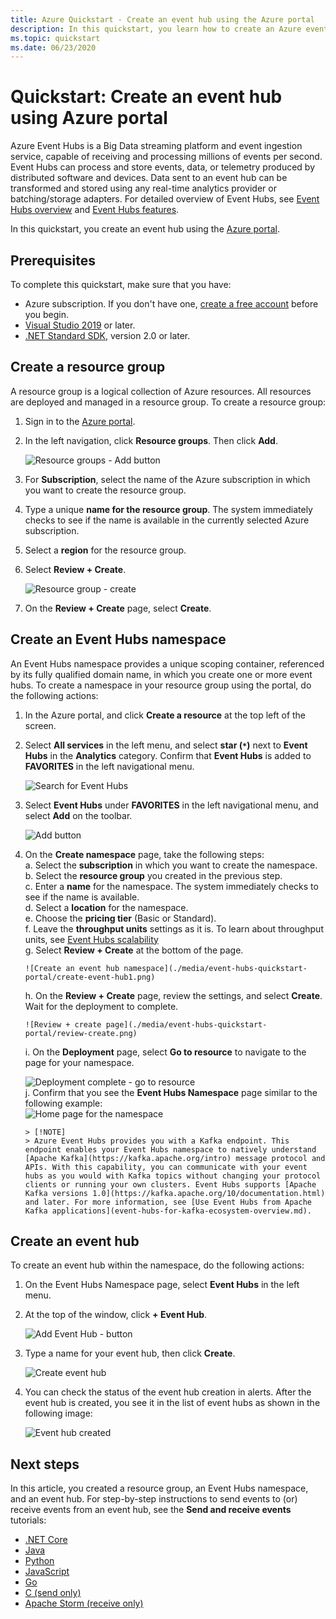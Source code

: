 ```yaml
---
title: Azure Quickstart - Create an event hub using the Azure portal
description: In this quickstart, you learn how to create an Azure event hub using Azure portal and then send and receive events using .NET Standard SDK.
ms.topic: quickstart
ms.date: 06/23/2020
---
```


# Quickstart: Create an event hub using Azure portal
Azure Event Hubs is a Big Data streaming platform and event ingestion service, capable of receiving and processing millions of events per second. Event Hubs can process and store events, data, or telemetry produced by distributed software and devices. Data sent to an event hub can be transformed and stored using any real-time analytics provider or batching/storage adapters. For detailed overview of Event Hubs, see [Event Hubs overview](event-hubs-about.md) and [Event Hubs features](event-hubs-features.md).

In this quickstart, you create an event hub using the [Azure portal](https://portal.azure.com).

## Prerequisites

To complete this quickstart, make sure that you have:

- Azure subscription. If you don't have one, [create a free account](https://azure.microsoft.com/free/) before you begin.
- [Visual Studio 2019](https://www.visualstudio.com/vs) or later.
- [.NET Standard SDK](https://www.microsoft.com/net/download/windows), version 2.0 or later.

## Create a resource group

A resource group is a logical collection of Azure resources. All resources are deployed and managed in a resource group. To create a resource group:

1. Sign in to the [Azure portal](https://portal.azure.com).
2. In the left navigation, click **Resource groups**. Then click **Add**.

   ![Resource groups - Add button](./media/event-hubs-quickstart-portal/resource-groups1.png)

2. For **Subscription**, select the name of the Azure subscription in which you want to create the resource group.
3. Type a unique **name for the resource group**. The system immediately checks to see if the name is available in the currently selected Azure subscription.
4. Select a **region** for the resource group.
5. Select **Review + Create**.

   ![Resource group - create](./media/event-hubs-quickstart-portal/resource-groups2.png)
6. On the **Review + Create** page, select **Create**. 

## Create an Event Hubs namespace

An Event Hubs namespace provides a unique scoping container, referenced by its fully qualified domain name, in which you create one or more event hubs. To create a namespace in your resource group using the portal, do the following actions:

1. In the Azure portal, and click **Create a resource** at the top left of the screen.
2. Select **All services** in the left menu, and select **star (`*`)** next to **Event Hubs** in the **Analytics** category. Confirm that **Event Hubs** is added to **FAVORITES** in the left navigational menu. 
    
   ![Search for Event Hubs](./media/event-hubs-quickstart-portal/select-event-hubs-menu.png)
3. Select **Event Hubs** under **FAVORITES** in the left navigational menu, and select **Add** on the toolbar.

   ![Add button](./media/event-hubs-quickstart-portal/event-hubs-add-toolbar.png)
4. On the **Create namespace** page, take the following steps:  
    a. Select the **subscription** in which you want to create the namespace.  
    b. Select the **resource group** you created in the previous step.   
    c. Enter a **name** for the namespace. The system immediately checks to see if the name is available.  
    d. Select a **location** for the namespace.      
    e. Choose the **pricing tier** (Basic or Standard).    
    f. Leave the **throughput units** settings as it is. To learn about throughput units, see [Event Hubs scalability](event-hubs-scalability.md#throughput-units)  
    g. Select **Review + Create** at the bottom of the page.

       ![Create an event hub namespace](./media/event-hubs-quickstart-portal/create-event-hub1.png)
   h. On the **Review + Create** page, review the settings, and select **Create**. Wait for the deployment to complete. 

       ![Review + create page](./media/event-hubs-quickstart-portal/review-create.png)
   i. On the **Deployment** page, select **Go to resource** to navigate to the page for your namespace. 

      ![Deployment complete - go to resource](./media/event-hubs-quickstart-portal/deployment-complete.png)  
   j. Confirm that you see the **Event Hubs Namespace** page similar to the following example:   
      ![Home page for the namespace](./media/event-hubs-quickstart-portal/namespace-home-page.png)       

       > [!NOTE]
       > Azure Event Hubs provides you with a Kafka endpoint. This endpoint enables your Event Hubs namespace to natively understand [Apache Kafka](https://kafka.apache.org/intro) message protocol and APIs. With this capability, you can communicate with your event hubs as you would with Kafka topics without changing your protocol clients or running your own clusters. Event Hubs supports [Apache Kafka versions 1.0](https://kafka.apache.org/10/documentation.html) and later. For more information, see [Use Event Hubs from Apache Kafka applications](event-hubs-for-kafka-ecosystem-overview.md).
    
## Create an event hub

To create an event hub within the namespace, do the following actions:

1. On the Event Hubs Namespace page, select **Event Hubs** in the left menu.
1. At the top of the window, click **+ Event Hub**.
   
    ![Add Event Hub - button](./media/event-hubs-quickstart-portal/create-event-hub4.png)
1. Type a name for your event hub, then click **Create**.
   
    ![Create event hub](./media/event-hubs-quickstart-portal/create-event-hub5.png)
4. You can check the status of the event hub creation in alerts. After the event hub is created, you see it in the list of event hubs as shown in the following image:

    ![Event hub created](./media/event-hubs-quickstart-portal/event-hub-created.png)

## Next steps

In this article, you created a resource group, an Event Hubs namespace, and an event hub. For step-by-step instructions to send events to (or) receive events from an event hub, see the **Send and receive events** tutorials: 

- [.NET Core](get-started-dotnet-standard-send-v2.md)
- [Java](get-started-java-send-v2.md)
- [Python](get-started-python-send-v2.md)
- [JavaScript](get-started-node-send-v2.md)
- [Go](event-hubs-go-get-started-send.md)
- [C (send only)](event-hubs-c-getstarted-send.md)
- [Apache Storm (receive only)](event-hubs-storm-getstarted-receive.md)


[Azure portal]: https://portal.azure.com/
[3]: ./media/event-hubs-quickstart-portal/sender1.png
[4]: ./media/event-hubs-quickstart-portal/receiver1.png
